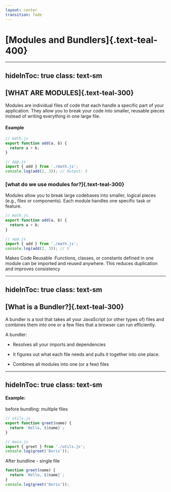 ```yaml
---
layout: center
transition: fade
---
```


# [Modules and Bundlers]{.text-teal-400}

---
hideInToc: true
class: text-sm
---

## [WHAT ARE MODULES]{.text-teal-300}

Modules are individual files of code that each handle a specific part of your application. They allow you to break your code into smaller, reusable pieces instead of writing everything in one large file.

#### Example
```js
// math.js
export function add(a, b) {
  return a + b;
}

// app.js
import { add } from './math.js';
console.log(add(2, 3)); // Output: 5
```

### [what do we use modules for?]{.text-teal-300}

Modules allow you to break large codebases into smaller, logical pieces (e.g., files or components).
Each module handles one specific task or feature.

```js {2|all}{maxHeight: '120px'}
// math.js
export function add(a, b) {
  return a + b;
}

// app.js
import { add } from './math.js';
console.log(add(2, 3)); // 5
```

Makes Code Reusable :Functions, classes, or constants defined in one module can be imported and reused anywhere. This reduces duplication and improves consistency

---
hideInToc: true
class: text-sm
---

## [What is a Bundler?]{.text-teal-300}

A bundler is a tool that takes all your JavaScript (or other types of) files and combines them into one or a few files that a browser can run efficiently.

A bundler:

- Resolves all your imports and dependencies

- It figures out what each file needs and pulls it together into one place.

- Combines all modules into one (or a few) files


---
hideInToc: true
class: text-sm
---

#### Example:

before bundling: multiple files

```js 
// utils.js
export function greet(name) {
  return `Hello, ${name}`;
}

// main.js
import { greet } from './utils.js';
console.log(greet('Doris'));
```

After bundline - single file

```js 
function greet(name) {
  return `Hello, ${name}`;
}
console.log(greet('Doris'));
```


